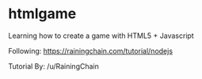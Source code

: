 # htmlgame
Learning how to create a game with HTML5 + Javascript 

Following: https://rainingchain.com/tutorial/nodejs 

Tutorial By: /u/RainingChain
